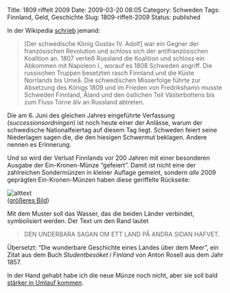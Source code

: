 Title: 1809 riffelt 2009
Date: 2009-03-20 08:05
Category: Schweden
Tags: Finnland, Geld, Geschichte
Slug: 1809-riffelt-2009
Status: published

In der Wikipedia
[schrieb](http://de.wikipedia.org/wiki/Geschichte_Schwedens#Die_Gustavianische_Epoche_.281772.E2.80.931809.29)
jemand:

> [Der schwedische König Gustav IV. Adolf] war ein Gegner der
> französischen Revolution und schloss sich der antifranzösischen
> Koalition an. 1807 verließ Russland die Koalition und schloss ein
> Abkommen mit Napoleon I., worauf es 1808 Schweden angriff. Die
> russischen Truppen besetzten rasch Finnland und die Küste Norrlands
> bis Umeå. Die schwedischen Misserfolge führte zur Absetzung des Königs
> 1809 und im Frieden von Fredrikshamn musste Schweden Finnland, Åland
> und den östlichen Teil Västerbottens bis zum Fluss Torne älv an
> Russland abtreten.

Die am 6. Juni des gleichen Jahres eingeführte Verfassung
(*successionsordningen*) ist noch heute einer der Anlässe, warum der
schwedische Nationalfeiertag auf diesem Tag liegt. Schweden feiert seine
Niederlagen sagen die, die den hiesigen Schwermut beklagen. Andere
nennen es Erinnerung.

Und so wird der Verlust Finnlands vor 200 Jahren mit einer besonderen
Ausgabe der Ein-Kronen-Münze “gefeiert”. Damit ist nicht eine der
zahlreichen Sondermünzen in kleiner Auflage gemeint, sondern *alle* 2009
geprägten Ein-Kronen-Münzen haben diese geriffelte Rückseite:

![alttext](/pic/Enkronan_2009_fram_bak_260px.jpg)  
([größeres
Bild](http://www.riksbank.se/upload/Bilder_riksbank/Kat_sedlar_mynt/1krona_2009/Enkronan_2009_bak_low.jpg))

Mit dem Muster soll das Wasser, das die beiden Länder verbindet,
symbolisiert werden. Der Text um den Rand lautet

> DEN UNDERBARA SAGAN OM ETT LAND PÅ ANDRA SIDAN HAFVET.

Übersetzt: “Die wunderbare Geschichte eines Landes über dem Meer”, ein
Zitat aus dem Buch *Studentbesöket i Finland* von Anton Rosell aus dem
Jahr 1857.

In der Hand gehabt habe ich die neue Münze noch nicht, aber sie soll
bald [stärker in Umlauf
kommen](http://dn.se/ekonomi/kronan-allt-mer-finlandsk-1.825413).

